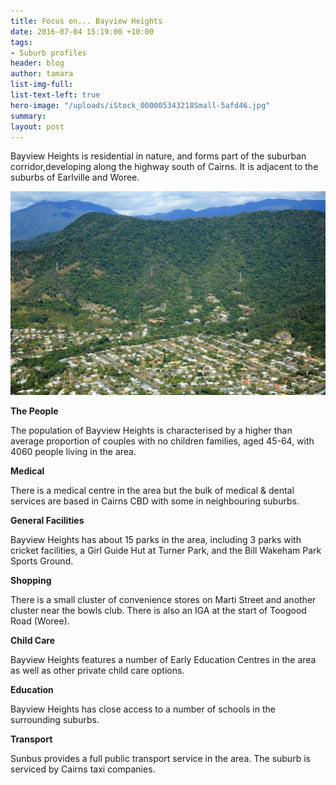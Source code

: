 ```yaml
---
title: Focus on... Bayview Heights
date: 2016-07-04 15:19:00 +10:00
tags:
- Suburb profiles
header: blog
author: tamara
list-img-full: 
list-text-left: true
hero-image: "/uploads/iStock_000005343218Small-5afd46.jpg"
summary: 
layout: post
---
```


Bayview Heights is residential in nature, and forms part of the suburban corridor,developing along the highway south of Cairns. It is adjacent to the suburbs of Earlville and Woree.

![Aviary Photo_131129351865501933.png](/uploads/Aviary%20Photo_131129351865501933.png)

**The People**

The population of Bayview Heights is characterised by a higher than average proportion of couples with no children families, aged 45-64, with 4060 people living in the area.

**Medical**

There is a medical centre in the area but the bulk of medical & dental services are based in Cairns CBD with some in neighbouring suburbs.

**General Facilities**

Bayview Heights has about 15 parks in the area, including 3 parks with cricket facilities, a Girl Guide Hut at Turner Park, and the Bill Wakeham Park Sports Ground.

**Shopping**

There is a small cluster of convenience stores on Marti Street and another cluster near the bowls club. There is also an IGA at the start of Toogood Road (Woree).

**Child Care**

Bayview Heights features a number of Early Education Centres in the area as well as other private child care options.

**Education**

Bayview Heights has close access to a number of schools in the surrounding suburbs.

**Transport**

Sunbus provides a full public transport service in the area. The suburb is serviced by Cairns taxi companies.
